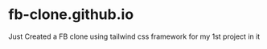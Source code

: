 # fb-clone.github.io
Just Created a FB clone using tailwind css framework for my 1st project in it 
